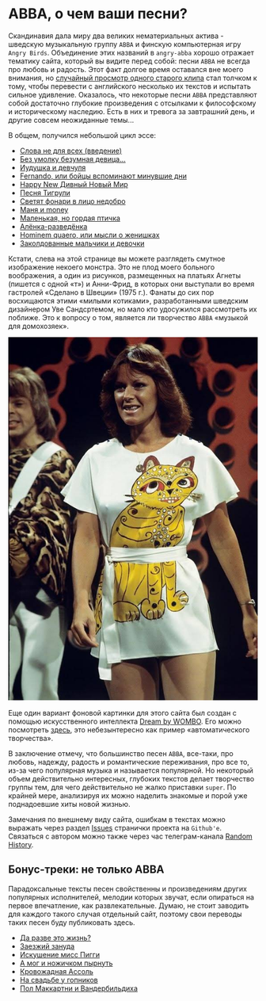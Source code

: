 # ABBA, о чем ваши песни?

Скандинавия дала миру два великих нематериальных актива - 
шведскую музыкальную группу `ABBA` и финскую компьютерная игру `Angry Birds`.
Объединение этих названий в `angry-abba` хорошо отражает тематику сайта, который вы видите перед собой: песни `ABBA` не всегда про любовь и радость. Этот факт долгое время оставался вне моего внимания, но [случайный просмотр одного старого клипа](/articles/intro) стал толчком к тому, чтобы перевести с английского несколько их текстов и испытать сильное удивление. Оказалось, что некоторые песни `ABBA` представляют собой достаточно глубокие 
произведения с отсылками к философскому и историческому наследию. Есть в них 
и тревога за завтрашний день, и другие совсем неожиданные темы... 

В общем, получился небольшой цикл эссе: 

* [Слова не для всех (введение)](/articles/intro)
* [Без умолку безумная девица...](/articles/Bez-umolku-bezumnaya-devica)
* [Иудушка и девчуля](/articles/Iudushka-i-chiksa)
* [Fernando, или бойцы вспоминают минувшие дни](/articles/fernando-ili-bojcy-vspominayut-minuvshie-dni)
* [Happy New Дивный Новый Мир](/articles/Happy-New-Year)
* [Песня Тигрули](/articles/Pesnya-Tigruli)
* [Светят фонари в лицо недобро](/articles/Super-Trouper)
* [Маня и money](/articles/Money-money)
* [Маленькая, но гордая птичка](/articles/Eagle)
* [Алёнка-разведёнка](/articles/Alenka-razvedenka)
* [Hominem quaero, или мысли о женишках](/articles/gimme-gimme)
* [Заколдованные мальчики и девочки](/articles/The-Piper)

Кстати, слева на этой странице вы можете разглядеть смутное изображение некоего монстра. Это не плод моего больного воображения, а один из рисунков, размещенных на платьях Агнеты (пишется с одной «т») и Анни-Фрид, в которых они выступали во время гастролей «Сделано в Швеции» (1975 г.). Фанаты до сих пор восхищаются этими «милыми котиками», разработанными шведским дизайнером Уве Сандсртемом, но мало кто удосужился рассмотреть их поближе. Это к вопросу о том, является ли творчество `ABBA` «музыкой для домохозяек».

![Анни-Фрид в платье с «котиком»](img/abba-koteg.jpg)

Еще один вариант фоновой картинки для этого сайта был создан с помощью искусственного интеллекта [Dream by WOMBO](https://dream.ai/create). Его можно посмотреть [здесь](/angry-abba.jpg), это небезынтересно как пример «автоматического творчества». 

В заключение отмечу, что большинство песен `ABBA`, все-таки, про любовь, надежду,
радость и романтические переживания, про все то, из-за чего популярная музыка и называется популярной. Но некоторый объем действительно интересных, глубоких текстов делает творчество группы тем, для чего действительно не жалко
приставки `super`. По крайней мере, анализируя их можно наделить знакомые и порой уже поднадоевшие хиты новой жизнью.

Замечания по внешнему виду сайта, ошибкам в текстах можно выражать через раздел [Issues](https://github.com/yababay/angry-abba/issues) странички проекта на `Github'e`. Связаться с автором можно также через час телеграм-канала [Random History](https://t.me/random_historical_pictures).

## Бонус-треки: не только ABBA

Парадоксальные тексты песен свойственны и произведениям других популярных исполнителей, мелодии которых звучат, если
опираться на первое впечатление, как развлекательные. Думаю, не стоит заводить для каждого такого случая
отдельный сайт, поэтому свои переводы таких песен буду публиковать здесь. 

* [Да разве это жизнь?](/articles/elo-life-meant-to-be)
* [Заезжий зануда](/articles/sting-englishman)
* [Искушение мисс Пигги](/articles/temptation)
* [А мог и ножичком пырнуть](/articles/mack-the-knife)
* [Кровожадная Ассоль](/articles/assol)
* [На свадьбе у гопников](/articles/mia-wallece)
* [Пол Маккартни и Вандербильдиха](/articles/mrs-vanderbilt)

